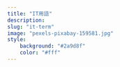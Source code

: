 ```yaml
---
title: "IT用語"
description: 
slug: "it-term"
image: "pexels-pixabay-159581.jpg"
style:
    background: "#2a9d8f"
    color: "#fff"
---
```

